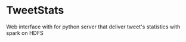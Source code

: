 # TweetStats
Web interface with for python server that deliver tweet's statistics with spark on HDFS
